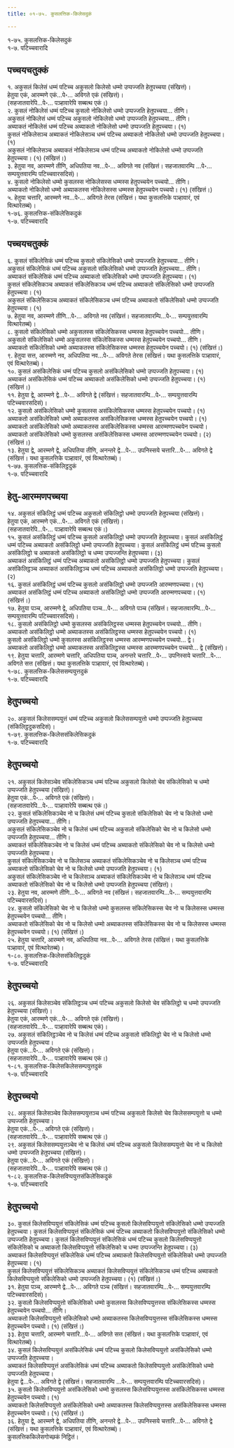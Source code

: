 ```yaml
---
title: ०१-७५. कुसलत्तिक-किलेसदुकं

---
```

१-७५. कुसलत्तिक-किलेसदुकं  
१-७. पटिच्‍चवारादि  


## पच्‍चयचतुक्‍कं

१. अकुसलं किलेसं धम्मं पटिच्‍च अकुसलो किलेसो धम्मो उप्पज्‍जति हेतुपच्‍चया (संखित्तं)।  
हेतुया एकं, आरम्मणे एकं…पे॰… अविगते एकं (संखित्तं)।  
(सहजातवारेपि…पे॰… पञ्हावारेपि सब्बत्थ एकं।)  
२. कुसलं नोकिलेसं धम्मं पटिच्‍च कुसलो नोकिलेसो धम्मो उप्पज्‍जति हेतुपच्‍चया… तीणि।  
अकुसलं नोकिलेसं धम्मं पटिच्‍च अकुसलो नोकिलेसो धम्मो उप्पज्‍जति हेतुपच्‍चया… तीणि।  
अब्याकतं नोकिलेसं धम्मं पटिच्‍च अब्याकतो नोकिलेसो धम्मो उप्पज्‍जति हेतुपच्‍चया। (१)  
कुसलं नोकिलेसञ्‍च अब्याकतं नोकिलेसञ्‍च धम्मं पटिच्‍च अब्याकतो नोकिलेसो धम्मो उप्पज्‍जति हेतुपच्‍चया। (१)  
अकुसलं नोकिलेसञ्‍च अब्याकतं नोकिलेसञ्‍च धम्मं पटिच्‍च अब्याकतो नोकिलेसो धम्मो उप्पज्‍जति हेतुपच्‍चया। (१) (संखित्तं।)  
३. हेतुया नव, आरम्मणे तीणि, अधिपतिया नव…पे॰… अविगते नव (संखित्तं। सहजातवारम्पि …पे॰… सम्पयुत्तवारम्पि पटिच्‍चवारसदिसं)।  
४. कुसलो नोकिलेसो धम्मो कुसलस्स नोकिलेसस्स धम्मस्स हेतुपच्‍चयेन पच्‍चयो… तीणि।  
अब्याकतो नोकिलेसो धम्मो अब्याकतस्स नोकिलेसस्स धम्मस्स हेतुपच्‍चयेन पच्‍चयो। (१) (संखित्तं।)  
५. हेतुया चत्तारि, आरम्मणे नव…पे॰… अविगते तेरस (संखित्तं। यथा कुसलत्तिके पञ्हावारं, एवं वित्थारेतब्बं)।  
१-७६. कुसलत्तिक-संकिलेसिकदुकं  
१-७. पटिच्‍चवारादि  


## पच्‍चयचतुक्‍कं

६. कुसलं संकिलेसिकं धम्मं पटिच्‍च कुसलो संकिलेसिको धम्मो उप्पज्‍जति हेतुपच्‍चया… तीणि।  
अकुसलं संकिलेसिकं धम्मं पटिच्‍च अकुसलो संकिलेसिको धम्मो उप्पज्‍जति हेतुपच्‍चया… तीणि।  
अब्याकतं संकिलेसिकं धम्मं पटिच्‍च अब्याकतो संकिलेसिको धम्मो उप्पज्‍जति हेतुपच्‍चया। (१)  
कुसलं संकिलेसिकञ्‍च अब्याकतं संकिलेसिकञ्‍च धम्मं पटिच्‍च अब्याकतो संकिलेसिको धम्मो उप्पज्‍जति हेतुपच्‍चया। (१)  
अकुसलं संकिलेसिकञ्‍च अब्याकतं संकिलेसिकञ्‍च धम्मं पटिच्‍च अब्याकतो संकिलेसिको धम्मो उप्पज्‍जति हेतुपच्‍चया। (१)  
७. हेतुया नव, आरम्मणे तीणि…पे॰… अविगते नव (संखित्तं। सहजातवारम्पि…पे॰… सम्पयुत्तवारम्पि वित्थारेतब्बं)।  
८. कुसलो संकिलेसिको धम्मो अकुसलस्स संकिलेसिकस्स धम्मस्स हेतुपच्‍चयेन पच्‍चयो… तीणि।  
अकुसलो संकिलेसिको धम्मो अकुसलस्स संकिलेसिकस्स धम्मस्स हेतुपच्‍चयेन पच्‍चयो… तीणि।  
अब्याकतो संकिलेसिको धम्मो अब्याकतस्स संकिलेसिकस्स धम्मस्स हेतुपच्‍चयेन पच्‍चयो। (१) (संखित्तं।)  
९. हेतुया सत्त, आरम्मणे नव, अधिपतिया नव…पे॰… अविगते तेरस (संखित्तं। यथा कुसलत्तिके पञ्हावारं, एवं वित्थारेतब्बं)।  
१०. कुसलं असंकिलेसिकं धम्मं पटिच्‍च कुसलो असंकिलेसिको धम्मो उप्पज्‍जति हेतुपच्‍चया। (१)  
अब्याकतं असंकिलेसिकं धम्मं पटिच्‍च अब्याकतो असंकिलेसिको धम्मो उप्पज्‍जति हेतुपच्‍चया। (१) (संखित्तं।)  
११. हेतुया द्वे, आरम्मणे द्वे…पे॰… अविगते द्वे (संखित्तं। सहजातवारम्पि…पे॰… सम्पयुत्तवारम्पि पटिच्‍चवारसदिसं)।  
१२. कुसलो असंकिलेसिको धम्मो कुसलस्स असंकिलेसिकस्स धम्मस्स हेतुपच्‍चयेन पच्‍चयो। (१)  
अब्याकतो असंकिलेसिको धम्मो अब्याकतस्स असंकिलेसिकस्स धम्मस्स हेतुपच्‍चयेन पच्‍चयो। (१)  
अब्याकतो असंकिलेसिको धम्मो अब्याकतस्स असंकिलेसिकस्स धम्मस्स आरम्मणपच्‍चयेन पच्‍चयो। अब्याकतो असंकिलेसिको धम्मो कुसलस्स असंकिलेसिकस्स धम्मस्स आरम्मणपच्‍चयेन पच्‍चयो। (२) (संखित्तं।)  
१३. हेतुया द्वे, आरम्मणे द्वे, अधिपतिया तीणि, अनन्तरे द्वे…पे॰… उपनिस्सये चत्तारि…पे॰… अविगते द्वे (संखित्तं। यथा कुसलत्तिके पञ्हावारं, एवं वित्थारेतब्बं)।  
१-७७. कुसलत्तिक-संकिलिट्ठदुकं  
१-७. पटिच्‍चवारादि  


## हेतु-आरम्मणपच्‍चया

१४. अकुसलं संकिलिट्ठं धम्मं पटिच्‍च अकुसलो संकिलिट्ठो धम्मो उप्पज्‍जति हेतुपच्‍चया (संखित्तं)।  
हेतुया एकं, आरम्मणे एकं…पे॰… अविगते एकं (संखित्तं)।  
(सहजातवारेपि…पे॰… पञ्हावारेपि सब्बत्थ एकं।)  
१५. कुसलं असंकिलिट्ठं धम्मं पटिच्‍च कुसलो असंकिलिट्ठो धम्मो उप्पज्‍जति हेतुपच्‍चया। कुसलं असंकिलिट्ठं धम्मं पटिच्‍च अब्याकतो असंकिलिट्ठो धम्मो उप्पज्‍जति हेतुपच्‍चया। कुसलं असंकिलिट्ठं धम्मं पटिच्‍च कुसलो असंकिलिट्ठो च अब्याकतो असंकिलिट्ठो च धम्मा उप्पज्‍जन्ति हेतुपच्‍चया। (३)  
अब्याकतं असंकिलिट्ठं धम्मं पटिच्‍च अब्याकतो असंकिलिट्ठो धम्मो उप्पज्‍जति हेतुपच्‍चया। कुसलं असंकिलिट्ठञ्‍च अब्याकतं असंकिलिट्ठञ्‍च धम्मं पटिच्‍च अब्याकतो असंकिलिट्ठो धम्मो उप्पज्‍जति हेतुपच्‍चया। (२)  
१६. कुसलं असंकिलिट्ठं धम्मं पटिच्‍च कुसलो असंकिलिट्ठो धम्मो उप्पज्‍जति आरम्मणपच्‍चया। (१)  
अब्याकतं असंकिलिट्ठं धम्मं पटिच्‍च अब्याकतो असंकिलिट्ठो धम्मो उप्पज्‍जति आरम्मणपच्‍चया। (१) (संखित्तं।)  
१७. हेतुया पञ्‍च, आरम्मणे द्वे, अधिपतिया पञ्‍च…पे॰… अविगते पञ्‍च (संखित्तं। सहजातवारम्पि…पे॰… सम्पयुत्तवारम्पि पटिच्‍चवारसदिसं)।  
१८. कुसलो असंकिलिट्ठो धम्मो कुसलस्स असंकिलिट्ठस्स धम्मस्स हेतुपच्‍चयेन पच्‍चयो… तीणि।  
अब्याकतो असंकिलिट्ठो धम्मो अब्याकतस्स असंकिलिट्ठस्स धम्मस्स हेतुपच्‍चयेन पच्‍चयो। (१)  
कुसलो असंकिलिट्ठो धम्मो कुसलस्स असंकिलिट्ठस्स धम्मस्स आरम्मणपच्‍चयेन पच्‍चयो… द्वे।  
अब्याकतो असंकिलिट्ठो धम्मो अब्याकतस्स असंकिलिट्ठस्स धम्मस्स आरम्मणपच्‍चयेन पच्‍चयो… द्वे (संखित्तं)।  
१९. हेतुया चत्तारि, आरम्मणे चत्तारि, अधिपतिया पञ्‍च, अनन्तरे चत्तारि…पे॰… उपनिस्सये चत्तारि…पे॰… अविगते सत्त (संखित्तं। यथा कुसलत्तिके पञ्हावारं, एवं वित्थारेतब्बं)।  
१-७८. कुसलत्तिक-किलेससम्पयुत्तदुकं  
१-७. पटिच्‍चवारादि  


## हेतुपच्‍चयो

२०. अकुसलं किलेससम्पयुत्तं धम्मं पटिच्‍च अकुसलो किलेससम्पयुत्तो धम्मो उप्पज्‍जति हेतुपच्‍चया (संकिलिट्ठदुकसदिसं)।  
१-७९. कुसलत्तिक-किलेससंकिलेसिकदुकं  
१-७. पटिच्‍चवारादि  


## हेतुपच्‍चयो

२१. अकुसलं किलेसञ्‍चेव संकिलेसिकञ्‍च धम्मं पटिच्‍च अकुसलो किलेसो चेव संकिलेसिको च धम्मो उप्पज्‍जति हेतुपच्‍चया (संखित्तं)।  
हेतुया एकं…पे॰… अविगते एकं (संखित्तं)।  
(सहजातवारेपि…पे॰… पञ्हावारेपि सब्बत्थ एकं।)  
२२. कुसलं संकिलेसिकञ्‍चेव नो च किलेसं धम्मं पटिच्‍च कुसलो संकिलेसिको चेव नो च किलेसो धम्मो उप्पज्‍जति हेतुपच्‍चया… तीणि।  
अकुसलं संकिलेसिकञ्‍चेव नो च किलेसं धम्मं पटिच्‍च अकुसलो संकिलेसिको चेव नो च किलेसो धम्मो उप्पज्‍जति हेतुपच्‍चया… तीणि।  
अब्याकतं संकिलेसिकञ्‍चेव नो च किलेसं धम्मं पटिच्‍च अब्याकतो संकिलेसिको चेव नो च किलेसो धम्मो उप्पज्‍जति हेतुपच्‍चया।  
कुसलं संकिलेसिकञ्‍चेव नो च किलेसञ्‍च अब्याकतं संकिलेसिकञ्‍चेव नो च किलेसञ्‍च धम्मं पटिच्‍च अब्याकतो संकिलेसिको चेव नो च किलेसो धम्मो उप्पज्‍जति हेतुपच्‍चया। (१)  
अकुसलं संकिलेसिकञ्‍चेव नो च किलेसञ्‍च अब्याकतं संकिलेसिकञ्‍चेव नो च किलेसञ्‍च धम्मं पटिच्‍च अब्याकतो संकिलेसिको चेव नो च किलेसो धम्मो उप्पज्‍जति हेतुपच्‍चया (संखित्तं)।  
२३. हेतुया नव, आरम्मणे तीणि…पे॰… अविगते नव (संखित्तं। सहजातवारम्पि…पे॰… सम्पयुत्तवारम्पि पटिच्‍चवारसदिसं)।  
२४. कुसलो संकिलेसिको चेव नो च किलेसो धम्मो कुसलस्स संकिलेसिकस्स चेव नो च किलेसस्स धम्मस्स हेतुपच्‍चयेन पच्‍चयो… तीणि।  
अब्याकतो संकिलेसिको चेव नो च किलेसो धम्मो अब्याकतस्स संकिलेसिकस्स चेव नो च किलेसस्स धम्मस्स हेतुपच्‍चयेन पच्‍चयो। (१) (संखित्तं।)  
२५. हेतुया चत्तारि, आरम्मणे नव, अधिपतिया नव…पे॰… अविगते तेरस (संखित्तं। यथा कुसलत्तिके पञ्हावारं, एवं वित्थारेतब्बं)।  
१-८०. कुसलत्तिक-किलेससंकिलिट्ठदुकं  
१-७. पटिच्‍चवारादि  


## हेतुपच्‍चयो

२६. अकुसलं किलेसञ्‍चेव संकिलिट्ठञ्‍च धम्मं पटिच्‍च अकुसलो किलेसो चेव संकिलिट्ठो च धम्मो उप्पज्‍जति हेतुपच्‍चया (संखित्तं)।  
हेतुया एकं, आरम्मणे एकं…पे॰… अविगते एकं (संखित्तं)।  
(सहजातवारेपि…पे॰… पञ्हावारेपि सब्बत्थ एकं)।  
२७. अकुसलं संकिलिट्ठञ्‍चेव नो च किलेसं धम्मं पटिच्‍च अकुसलो संकिलिट्ठो चेव नो च किलेसो धम्मो उप्पज्‍जति हेतुपच्‍चया।  
हेतुया एकं…पे॰… अविगते एकं (संखित्तं)।  
(सहजातवारेपि…पे॰… पञ्हावारेपि सब्बत्थ एकं।)  
१-८१. कुसलत्तिक-किलेसकिलेससम्पयुत्तदुकं  
१-७. पटिच्‍चवारादि  


## हेतुपच्‍चयो

२८. अकुसलं किलेसञ्‍चेव किलेससम्पयुत्तञ्‍च धम्मं पटिच्‍च अकुसलो किलेसो चेव किलेससम्पयुत्तो च धम्मो उप्पज्‍जति हेतुपच्‍चया।  
हेतुया एकं…पे॰… अविगते एकं (संखित्तं)।  
(सहजातवारेपि…पे॰… पञ्हावारेपि सब्बत्थ एकं।)  
२९. अकुसलं किलेससम्पयुत्तञ्‍चेव नो च किलेसं धम्मं पटिच्‍च अकुसलो किलेससम्पयुत्तो चेव नो च किलेसो धम्मो उप्पज्‍जति हेतुपच्‍चया (संखित्तं)।  
हेतुया एकं…पे॰… अविगते एकं (संखित्तं)।  
(सहजातवारेपि…पे॰… पञ्हावारेपि सब्बत्थ एकं।)  
१-८२. कुसलत्तिक-किलेसविप्पयुत्तसंकिलेसिकदुकं  
१-७. पटिच्‍चवारादि  


## हेतुपच्‍चयो

३०. कुसलं किलेसविप्पयुत्तं संकिलेसिकं धम्मं पटिच्‍च कुसलो किलेसविप्पयुत्तो संकिलेसिको धम्मो उप्पज्‍जति हेतुपच्‍चया। कुसलं किलेसविप्पयुत्तं संकिलेसिकं धम्मं पटिच्‍च अब्याकतो किलेसविप्पयुत्तो संकिलेसिको धम्मो उप्पज्‍जति हेतुपच्‍चया। कुसलं किलेसविप्पयुत्तं संकिलेसिकं धम्मं पटिच्‍च कुसलो किलेसविप्पयुत्तो संकिलेसिको च अब्याकतो किलेसविप्पयुत्तो संकिलेसिको च धम्मा उप्पज्‍जन्ति हेतुपच्‍चया। (३)  
अब्याकतं किलेसविप्पयुत्तं संकिलेसिकं धम्मं पटिच्‍च अब्याकतो किलेसविप्पयुत्तो संकिलेसिको धम्मो उप्पज्‍जति हेतुपच्‍चया। (१)  
कुसलं किलेसविप्पयुत्तं संकिलेसिकञ्‍च अब्याकतं किलेसविप्पयुत्तं संकिलेसिकञ्‍च धम्मं पटिच्‍च अब्याकतो किलेसविप्पयुत्तो संकिलेसिको धम्मो उप्पज्‍जति हेतुपच्‍चया। (१) (संखित्तं।)  
३१. हेतुया पञ्‍च, आरम्मणे द्वे…पे॰… अविगते पञ्‍च (संखित्तं। सहजातवारम्पि…पे॰… सम्पयुत्तवारम्पि पटिच्‍चवारसदिसं)।  
३२. कुसलो किलेसविप्पयुत्तो संकिलेसिको धम्मो कुसलस्स किलेसविप्पयुत्तस्स संकिलेसिकस्स धम्मस्स हेतुपच्‍चयेन पच्‍चयो… तीणि।  
अब्याकतो किलेसविप्पयुत्तो संकिलेसिको धम्मो अब्याकतस्स किलेसविप्पयुत्तस्स संकिलेसिकस्स धम्मस्स हेतुपच्‍चयेन पच्‍चयो। (१) (संखित्तं।)  
३३. हेतुया चत्तारि, आरम्मणे चत्तारि…पे॰… अविगते सत्त (संखित्तं। यथा कुसलत्तिके पञ्हावारं, एवं वित्थारेतब्बं)।  
३४. कुसलं किलेसविप्पयुत्तं असंकिलेसिकं धम्मं पटिच्‍च कुसलो किलेसविप्पयुत्तो असंकिलेसिको धम्मो उप्पज्‍जति हेतुपच्‍चया।  
अब्याकतं किलेसविप्पयुत्तं असंकिलेसिकं धम्मं पटिच्‍च अब्याकतो किलेसविप्पयुत्तो असंकिलेसिको धम्मो उप्पज्‍जति हेतुपच्‍चया।  
हेतुया द्वे…पे॰… अविगते द्वे (संखित्तं। सहजातवारम्पि …पे॰… सम्पयुत्तवारम्पि पटिच्‍चवारसदिसं)।  
३५. कुसलो किलेसविप्पयुत्तो असंकिलेसिको धम्मो कुसलस्स किलेसविप्पयुत्तस्स असंकिलेसिकस्स धम्मस्स हेतुपच्‍चयेन पच्‍चयो। (१)  
अब्याकतो किलेसविप्पयुत्तो असंकिलेसिको धम्मो अब्याकतस्स किलेसविप्पयुत्तस्स असंकिलेसिकस्स धम्मस्स हेतुपच्‍चयेन पच्‍चयो। (१) (संखित्तं।)  
३६. हेतुया द्वे, आरम्मणे द्वे, अधिपतिया तीणि, अनन्तरे द्वे…पे॰… उपनिस्सये चत्तारि…पे॰… अविगते द्वे (संखित्तं। यथा कुसलत्तिके पञ्हावारं, एवं वित्थारेतब्बं)।  
कुसलत्तिककिलेसगोच्छकं निट्ठितं।  